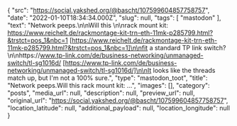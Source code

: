 {
  "src": "https://social.yakshed.org/@bascht/107599604857758757",
  "date": "2022-01-10T18:34:34.000Z",
  "slug": null,
  "tags": [
    "mastodon"
  ],
  "text": "Network peeps.\n\nWill this \n\nrack mount kit: https://www.reichelt.de/rackmontage-kit-trn-eth-11mk-p285799.html?&trstct=pos_1&nbc=1 [https://www.reichelt.de/rackmontage-kit-trn-eth-11mk-p285799.html?&trstct=pos_1&nbc=1]\n\nfit a standard TP link switch?\n\nhttps://www.tp-link.com/de/business-networking/unmanaged-switch/tl-sg1016d/ [https://www.tp-link.com/de/business-networking/unmanaged-switch/tl-sg1016d/]\n\nIt looks like the threads match up, but I'm not a 100% sure.",
  "type": "mastodon_toot",
  "title": "Network peeps.Will this rack mount kit: …",
  "images": [],
  "category": "posts",
  "media_url": null,
  "description": null,
  "preview_url": null,
  "original_url": "https://social.yakshed.org/@bascht/107599604857758757",
  "location_latitude": null,
  "additional_payload": null,
  "location_longitude": null
}